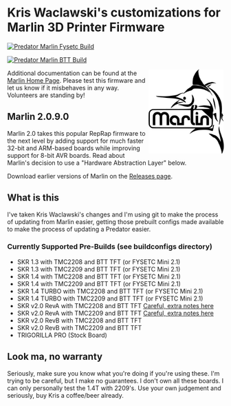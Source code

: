 # Kris Waclawski's customizations for Marlin 3D Printer Firmware

[![Predator Marlin Fysetc Build](https://github.com/kfrancis/Marlin/actions/workflows/fysetcmini21.yml/badge.svg)](https://github.com/kfrancis/Marlin/actions/workflows/fysetcmini21.yml)

[![Predator Marlin BTT Build](https://github.com/kfrancis/Marlin/actions/workflows/btt.yml/badge.svg)](https://github.com/kfrancis/Marlin/actions/workflows/btt.yml)

<img align="right" width=175 src="buildroot/share/pixmaps/logo/marlin-250.png" />

Additional documentation can be found at the [Marlin Home Page](https://marlinfw.org/).
Please test this firmware and let us know if it misbehaves in any way. Volunteers are standing by!

## Marlin 2.0.9.0

Marlin 2.0 takes this popular RepRap firmware to the next level by adding support for much faster 32-bit and ARM-based boards while improving support for 8-bit AVR boards. Read about Marlin's decision to use a "Hardware Abstraction Layer" below.

Download earlier versions of Marlin on the [Releases page](https://github.com/MarlinFirmware/Marlin/releases).

## What is this

I've taken Kris Waclawski's changes and I'm using git to make the process of updating from Marlin easier, getting those prebuilt configs made available to make the process of updating a Predator easier. 

### Currently Supported Pre-Builds (see buildconfigs directory)

* SKR 1.3 with TMC2208 and BTT TFT (or FYSETC Mini 2.1)
* SKR 1.3 with TMC2209 and BTT TFT (or FYSETC Mini 2.1)
* SKR 1.4 with TMC2208 and BTT TFT (or FYSETC Mini 2.1)
* SKR 1.4 with TMC2209 and BTT TFT (or FYSETC Mini 2.1)
* SKR 1.4 TURBO with TMC2208 and BTT TFT (or FYSETC Mini 2.1)
* SKR 1.4 TURBO with TMC2209 and BTT TFT (or FYSETC Mini 2.1)
* SKR v2.0 RevA with TMC2208 and BTT TFT [Careful, extra notes here](https://docs.google.com/document/d/1swmc4HvP9vxrxV2b9LVGa_I7GLTQGogQns7CfMYCckA/edit)
* SKR v2.0 RevA with TMC2209 and BTT TFT [Careful, extra notes here](https://docs.google.com/document/d/1swmc4HvP9vxrxV2b9LVGa_I7GLTQGogQns7CfMYCckA/edit)
* SKR v2.0 RevB with TMC2208 and BTT TFT
* SKR v2.0 RevB with TMC2209 and BTT TFT
* TRIGORILLA PRO (Stock Board)

## Look ma, no warranty

Seriously, make sure you know what you're doing if you're using these. I'm trying to be careful, but I make no guarantees. I don't own all these boards. I can only personally test the 1.4T with 2209's. Use your own judgement and seriously, buy Kris a coffee/beer already.